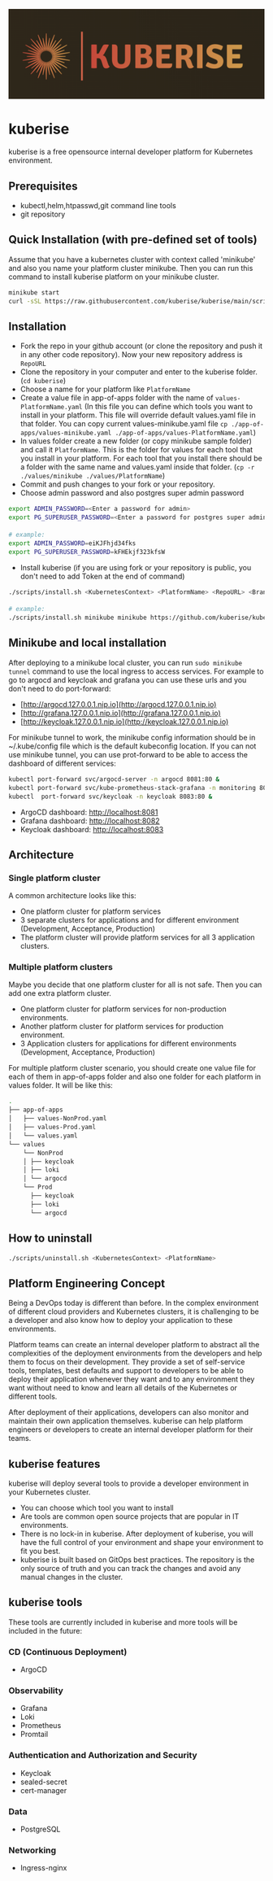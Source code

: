 ![kuberise logo](docs/images/kuberise%20logo1%20-%20horizontal.png)
# kuberise

kuberise is a free opensource internal developer platform for Kubernetes environment.

## Prerequisites

- kubectl,helm,htpasswd,git command line tools
- git repository

## Quick Installation (with pre-defined set of tools)

Assume that you have a kubernetes cluster with context called 'minikube' and also you name your platform cluster minikube. Then you can run this command to install kuberise platform on your minikube cluster.

```sh
minikube start
curl -sSL https://raw.githubusercontent.com/kuberise/kuberise/main/scripts/install.sh | bash -s -- minikube minikube https://github.com/kuberise/kuberise.git main
```

## Installation

- Fork the repo in your github account (or clone the repository and push it in any other code repository). Now your new repository address is `RepoURL`
- Clone the repository in your computer and enter to the kuberise folder. (`cd kuberise`)
- Choose a name for your platform like `PlatformName`
- Create a value file in app-of-apps folder with the name of `values-PlatformName.yaml` (In this file you can define which tools you want to install in your platform. This file will override default values.yaml file in that folder. You can copy current values-minikube.yaml file `cp ./app-of-apps/values-minikube.yaml ./app-of-apps/values-PlatformName.yaml`)
- In values folder create a new folder (or copy minikube sample folder) and call it `PlatformName`. This is the folder for values for each tool that you install in your platform. For each tool that you install there should be a folder with the same name and values.yaml inside that folder. (`cp -r ./values/minikube ./values/PlatformName`)
- Commit and push changes to your fork or your repository.
- Choose admin password and also postgres super admin password

```sh
export ADMIN_PASSWORD=<Enter a password for admin>
export PG_SUPERUSER_PASSWORD=<Enter a password for postgres super admin>

# example:
export ADMIN_PASSWORD=eiKJFhjd34fks
export PG_SUPERUSER_PASSWORD=kFHEkjf323kfsW
```

- Install kuberise (if you are using fork or your repository is public, you don't need to add Token at the end of command)

```sh
./scripts/install.sh <KubernetesContext> <PlatformName> <RepoURL> <BranchName> <RepoToken>

# example:
./scripts/install.sh minikube minikube https://github.com/kuberise/kuberise.git main
```

## Minikube and local installation

After deploying to a minikube local cluster, you can run `sudo minikube tunnel` command to use the local ingress to access services. For example to go to argocd and keycloak and grafana you can use these urls and you don't need to do port-forward:

- [http://argocd.127.0.0.1.nip.io](http://argocd.127.0.0.1.nip.io)
- [http://grafana.127.0.0.1.nip.io](http://grafana.127.0.0.1.nip.io)
- [http://keycloak.127.0.0.1.nip.io](http://keycloak.127.0.0.1.nip.io)

For minikube tunnel to work, the minikube config information should be in ~/.kube/config file which is the default kubeconfig location. If you can not use minikube tunnel, you can use prot-forward to be able to access the dashboard of different services:

```sh
kubectl port-forward svc/argocd-server -n argocd 8081:80 &
kubectl port-forward svc/kube-prometheus-stack-grafana -n monitoring 8082:80 &
kubectl  port-forward svc/keycloak -n keycloak 8083:80 &
```

- ArgoCD dashboard: [http://localhost:8081](http://localhost:8081)
- Grafana dashboard: [http://localhost:8082](http://localhost:8082)
- Keycloak dashboard: [http://localhost:8083](http://localhost:8083)

## Architecture

### Single platform cluster

A common architecture looks like this:

- One platform cluster for platform services
- 3 separate clusters for applications and for different environment (Development, Acceptance, Production)
- The platform cluster will provide platform services for all 3 application clusters.

### Multiple platform clusters

Maybe you decide that one platform cluster for all is not safe. Then you can add one extra platform cluster.

- One platform cluster for platform services for non-production environments.
- Another platform cluster for platform services for production environment.
- 3 Application clusters for applications for different environments (Development, Acceptance, Production)

For multiple platform cluster scenario, you should create one value file for each of them in app-of-apps folder and also one folder for each platform in values folder. It will be like this:

```sh
.
├── app-of-apps
│   ├── values-NonProd.yaml
│   ├── values-Prod.yaml
│   └── values.yaml
└── values
    └── NonProd
    │ ├── keycloak
    │ ├── loki
    │ └── argocd
    └── Prod
      ├── keycloak
      ├── loki
      └── argocd
```

## How to uninstall

```sh
./scripts/uninstall.sh <KubernetesContext> <PlatformName>
```

## Platform Engineering Concept

Being a DevOps today is different than before. In the complex environment of different cloud providers and Kubernetes clusters, it is challenging to be a developer and also know how to deploy your application to these environments.

Platform teams can create an internal developer platform to abstract all the complexities of the deployment environments from the developers and help them to focus on their development. They provide a set of self-service tools, templates, best defaults and support to developers to be able to deploy their application whenever they want and to any environment they want without need to know and learn all details of the Kubernetes or different tools.

After deployment of their applications, developers can also monitor and maintain their own application themselves. kuberise can help platform engineers or developers to create an internal developer platform for their teams.

## kuberise features

kuberise will deploy several tools to provide a developer environment in your Kubernetes cluster.

- You can choose which tool you want to install
- Are tools are common open source projects that are popular in IT environments.
- There is no lock-in in kuberise. After deployment of kuberise, you will have the full control of your environment and shape your environment to fit you best.
- kuberise is built based on GitOps best practices. The repository is the only source of truth and you can track the changes and avoid any manual changes in the cluster.

## kuberise tools

These tools are currently included in kuberise and more tools will be included in the future:

### CD (Continuous Deployment)

- ArgoCD

### Observability

- Grafana
- Loki
- Prometheus
- Promtail

### Authentication and Authorization and Security

- Keycloak
- sealed-secret
- cert-manager

### Data

- PostgreSQL

### Networking

- Ingress-nginx
